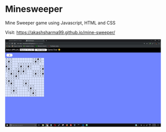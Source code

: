 # Minesweeper
Mine Sweeper game using Javascript, HTML and CSS

Visit: https://akashsharma99.github.io/mine-sweeper/

![Minesweeper Screenshot](/ss.png)
